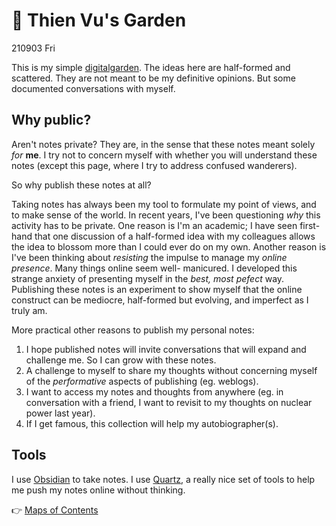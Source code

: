 # 🌱 Thien Vu's Garden
210903 Fri

This is my simple [digitalgarden](digitalgarden.md). The ideas here are half-formed and scattered. They are not meant to be my definitive opinions. But some documented conversations with myself.

## Why public?
 Aren't notes private? They are, in the sense that these notes meant solely *for* **me**. I try not to concern myself with whether you will understand these notes (except this page, where I try to address confused wanderers).
 
 So why publish these notes at all?
 
 Taking notes has always been my tool to formulate my point of views, and to make sense of the world. In recent years, I've been questioning *why* this activity has to be private. One reason is I'm an academic; I have seen first-hand that one discussion of a half-formed idea with my colleagues allows the idea to blossom more than I could ever do on my own. Another reason is I've been thinking about *resisting* the impulse to manage my *online presence*. Many things online seem well- manicured. I developed this strange anxiety of presenting myself in the *best, most pefect* way. Publishing these notes is an experiment to show myself that the online construct can be mediocre, half-formed but evolving, and imperfect as I truly am.
 
 More practical other reasons to publish my personal notes:
 
1. I hope published notes will invite conversations that will expand and challenge me. So I can grow with these notes.
2. A challenge to myself to share my thoughts without concerning myself of the *performative* aspects of publishing (eg. weblogs).
3. I want to access my notes and thoughts from anywhere (eg. in conversation with a friend, I want to revisit to my thoughts on nuclear power last year).
4. If I get famous, this collection will help my autobiographer(s).


## Tools
I use [Obsidian](https://obsidian.md/) to take notes.
I use [Quartz](https://quartz.jzhao.xyz), a really nice set of tools to help me push my notes online without thinking. 

👉  [Maps of Contents](MOC.md)